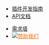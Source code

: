 * [插件开发指南](README.md)
* [API文档](/ExtensionDocs/Api/README.md)

<ul class="nav-href">
	<li><a href="//dev.dcloud.net.cn/wish/?channel=hbuilder" target="__blank">需求墙</a></li>
	<li><a href="//dev.dcloud.net.cn/sponsor/?channel=hbuilder" target="__blank" style="color:#FF6600!important;"><img src="//img-cdn-qiniu.dcloud.net.cn/uniapp/doc/heart.png" class="heart">赞助我们</a></li>
</ul>

<div class="github">
	<!-- <a href="//github.com/dcloudio/native-docs" target="_blank">
		<img src="//img-cdn-qiniu.dcloud.net.cn/uniapp/doc/github.svg">
	</a> -->
</div>
